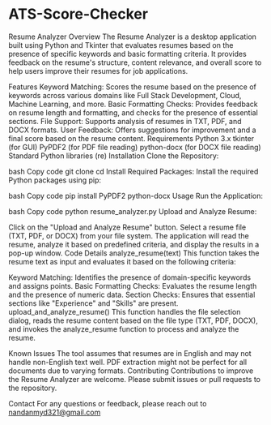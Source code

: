 # ATS-Score-Checker
Resume Analyzer
Overview
The Resume Analyzer is a desktop application built using Python and Tkinter that evaluates resumes based on the presence of specific keywords and basic formatting criteria. It provides feedback on the resume's structure, content relevance, and overall score to help users improve their resumes for job applications.

Features
Keyword Matching: Scores the resume based on the presence of keywords across various domains like Full Stack Development, Cloud, Machine Learning, and more.
Basic Formatting Checks: Provides feedback on resume length and formatting, and checks for the presence of essential sections.
File Support: Supports analysis of resumes in TXT, PDF, and DOCX formats.
User Feedback: Offers suggestions for improvement and a final score based on the resume content.
Requirements
Python 3.x
tkinter (for GUI)
PyPDF2 (for PDF file reading)
python-docx (for DOCX file reading)
Standard Python libraries (re)
Installation
Clone the Repository:

bash
Copy code
git clone <repository-url>
cd <repository-directory>
Install Required Packages: Install the required Python packages using pip:

bash
Copy code
pip install PyPDF2 python-docx
Usage
Run the Application:

bash
Copy code
python resume_analyzer.py
Upload and Analyze Resume:

Click on the "Upload and Analyze Resume" button.
Select a resume file (TXT, PDF, or DOCX) from your file system.
The application will read the resume, analyze it based on predefined criteria, and display the results in a pop-up window.
Code Details
analyze_resume(text)
This function takes the resume text as input and evaluates it based on the following criteria:

Keyword Matching: Identifies the presence of domain-specific keywords and assigns points.
Basic Formatting Checks: Evaluates the resume length and the presence of numeric data.
Section Checks: Ensures that essential sections like "Experience" and "Skills" are present.
upload_and_analyze_resume()
This function handles the file selection dialog, reads the resume content based on the file type (TXT, PDF, DOCX), and invokes the analyze_resume function to process and analyze the resume.

Known Issues
The tool assumes that resumes are in English and may not handle non-English text well.
PDF extraction might not be perfect for all documents due to varying formats.
Contributing
Contributions to improve the Resume Analyzer are welcome. Please submit issues or pull requests to the repository.

Contact
For any questions or feedback, please reach out to nandanmyd321@gmail.com

